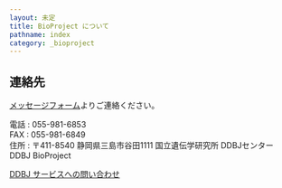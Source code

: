 ```yaml
---
layout: 未定
title: BioProject について
pathname: index
category: _bioproject
---
```


<div class="section">

## 連絡先

[メッセージフォーム](/contact.html)よりご連絡ください。

電話 : 055-981-6853  
FAX : 055-981-6849  
住所 : 〒411-8540 静岡県三島市谷田1111 国立遺伝学研究所 DDBJセンター DDBJ BioProject

[DDBJ サービスへの問い合わせ](/contact.html#to-ddbj)

</div>
